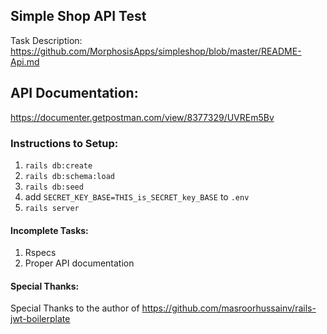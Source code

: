## Simple Shop API Test

Task Description: https://github.com/MorphosisApps/simpleshop/blob/master/README-Api.md

## API Documentation:
https://documenter.getpostman.com/view/8377329/UVREm5Bv

### Instructions to Setup:
1) `rails db:create`
2) `rails db:schema:load`
3) `rails db:seed`
4) add `SECRET_KEY_BASE=THIS_is_SECRET_key_BASE` to `.env`
5) `rails server`

#### Incomplete Tasks:
1) Rspecs
2) Proper API documentation

#### Special Thanks:
Special Thanks to the author of https://github.com/masroorhussainv/rails-jwt-boilerplate
